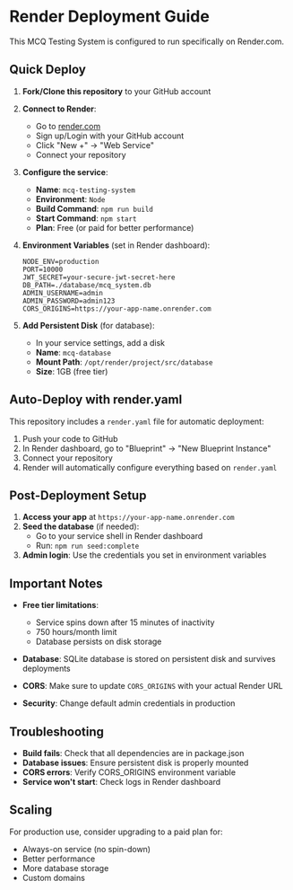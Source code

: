 # Render Deployment Guide

This MCQ Testing System is configured to run specifically on Render.com.

## Quick Deploy

1. **Fork/Clone this repository** to your GitHub account

2. **Connect to Render**:
   - Go to [render.com](https://render.com)
   - Sign up/Login with your GitHub account
   - Click "New +" → "Web Service"
   - Connect your repository

3. **Configure the service**:
   - **Name**: `mcq-testing-system`
   - **Environment**: `Node`
   - **Build Command**: `npm run build`
   - **Start Command**: `npm start`
   - **Plan**: Free (or paid for better performance)

4. **Environment Variables** (set in Render dashboard):
   ```
   NODE_ENV=production
   PORT=10000
   JWT_SECRET=your-secure-jwt-secret-here
   DB_PATH=./database/mcq_system.db
   ADMIN_USERNAME=admin
   ADMIN_PASSWORD=admin123
   CORS_ORIGINS=https://your-app-name.onrender.com
   ```

5. **Add Persistent Disk** (for database):
   - In your service settings, add a disk
   - **Name**: `mcq-database`
   - **Mount Path**: `/opt/render/project/src/database`
   - **Size**: 1GB (free tier)

## Auto-Deploy with render.yaml

This repository includes a `render.yaml` file for automatic deployment:

1. Push your code to GitHub
2. In Render dashboard, go to "Blueprint" → "New Blueprint Instance"
3. Connect your repository
4. Render will automatically configure everything based on `render.yaml`

## Post-Deployment Setup

1. **Access your app** at `https://your-app-name.onrender.com`
2. **Seed the database** (if needed):
   - Go to your service shell in Render dashboard
   - Run: `npm run seed:complete`
3. **Admin login**: Use the credentials you set in environment variables

## Important Notes

- **Free tier limitations**: 
  - Service spins down after 15 minutes of inactivity
  - 750 hours/month limit
  - Database persists on disk storage

- **Database**: SQLite database is stored on persistent disk and survives deployments

- **CORS**: Make sure to update `CORS_ORIGINS` with your actual Render URL

- **Security**: Change default admin credentials in production

## Troubleshooting

- **Build fails**: Check that all dependencies are in package.json
- **Database issues**: Ensure persistent disk is properly mounted
- **CORS errors**: Verify CORS_ORIGINS environment variable
- **Service won't start**: Check logs in Render dashboard

## Scaling

For production use, consider upgrading to a paid plan for:
- Always-on service (no spin-down)
- Better performance
- More database storage
- Custom domains